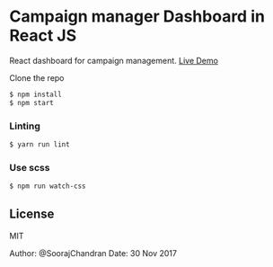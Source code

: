 # Campaign manager Dashboard in React JS

React dashboard for campaign management. [Live Demo](http://campaign-manager-project.s3-website-us-west-2.amazonaws.com/)


Clone the repo

```sh
$ npm install
$ npm start
```

### Linting


```sh
$ yarn run lint
```


### Use scss

```sh
$ npm run watch-css
```

License
----

MIT

Author: @SoorajChandran
Date: 30 Nov 2017